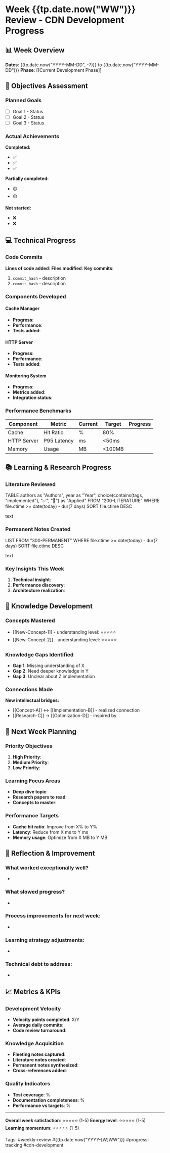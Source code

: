 # Week {{tp.date.now("WW")}} Review - CDN Development Progress

## 📊 Week Overview
**Dates**: {{tp.date.now("YYYY-MM-DD", -7)}} to {{tp.date.now("YYYY-MM-DD")}}
**Phase**: [[Current Development Phase]]

## 🎯 Objectives Assessment

### Planned Goals
- [ ] Goal 1 - Status
- [ ] Goal 2 - Status  
- [ ] Goal 3 - Status

### Actual Achievements
**Completed:**
- ✅ 
- ✅ 
- ✅ 

**Partially completed:**
- 🟡 
- 🟡 

**Not started:**
- ❌ 
- ❌ 

## 💻 Technical Progress

### Code Commits
**Lines of code added**: 
**Files modified**: 
**Key commits**:
1. `commit_hash` - description
2. `commit_hash` - description

### Components Developed
#### Cache Manager
- **Progress**: 
- **Performance**: 
- **Tests added**: 

#### HTTP Server
- **Progress**: 
- **Performance**: 
- **Tests added**: 

#### Monitoring System
- **Progress**: 
- **Metrics added**: 
- **Integration status**: 

### Performance Benchmarks
| Component | Metric | Current | Target | Progress |
|-----------|---------|---------|---------|----------|
| Cache | Hit Ratio | % | 80% | |
| HTTP Server | P95 Latency | ms | <50ms | |
| Memory | Usage | MB | <100MB | |

## 📚 Learning & Research Progress

### Literature Reviewed
TABLE
authors as "Authors",
year as "Year",
choice(contains(tags, "implemented"), "✅", "📖") as "Applied"
FROM "200-LITERATURE"
WHERE file.ctime >= date(today) - dur(7 days)
SORT file.ctime DESC

text

### Permanent Notes Created
LIST
FROM "300-PERMANENT"
WHERE file.ctime >= date(today) - dur(7 days)
SORT file.ctime DESC

text

### Key Insights This Week
1. **Technical insight**: 
2. **Performance discovery**: 
3. **Architecture realization**: 

## 🔗 Knowledge Development

### Concepts Mastered
- [[New-Concept-1]] - understanding level: ⭐⭐⭐⭐⭐
- [[New-Concept-2]] - understanding level: ⭐⭐⭐⭐⭐

### Knowledge Gaps Identified
- **Gap 1**: Missing understanding of X
- **Gap 2**: Need deeper knowledge in Y
- **Gap 3**: Unclear about Z implementation

### Connections Made
**New intellectual bridges:**
- [[Concept-A]] ↔ [[Implementation-B]] - realized connection
- [[Research-C]] → [[Optimization-D]] - inspired by

## 🚀 Next Week Planning

### Priority Objectives
1. **High Priority**: 
2. **Medium Priority**: 
3. **Low Priority**: 

### Learning Focus Areas
- **Deep dive topic**: 
- **Research papers to read**: 
- **Concepts to master**: 

### Performance Targets
- **Cache hit ratio**: Improve from X% to Y%
- **Latency**: Reduce from X ms to Y ms
- **Memory usage**: Optimize from X MB to Y MB

## 🤔 Reflection & Improvement

### What worked exceptionally well?
- 

### What slowed progress?
- 

### Process improvements for next week:
- 

### Learning strategy adjustments:
- 

### Technical debt to address:
- 

## 📈 Metrics & KPIs

### Development Velocity
- **Velocity points completed**: X/Y
- **Average daily commits**: 
- **Code review turnaround**: 

### Knowledge Acquisition
- **Fleeting notes captured**: 
- **Literature notes created**: 
- **Permanent notes synthesized**: 
- **Cross-references added**: 

### Quality Indicators
- **Test coverage**: %
- **Documentation completeness**: %
- **Performance vs targets**: %

---
**Overall week satisfaction**: ⭐⭐⭐⭐⭐ (1-5)
**Energy level**: ⭐⭐⭐⭐⭐ (1-5)
**Learning momentum**: ⭐⭐⭐⭐⭐ (1-5)

Tags: #weekly-review #{{tp.date.now("YYYY-[W]WW")}} #progress-tracking #cdn-development
